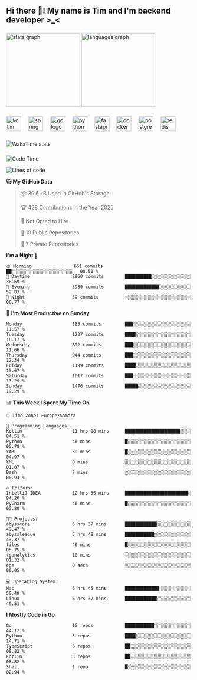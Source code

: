 <h2 align="left">Hi there 👋! My name is Tim and I'm backend developer >_<</h2>

###

<div align="left">
  <img src="https://github-readme-stats-qilm.vercel.app/api?username=intezya&hide_title=false&hide_rank=false&show_icons=true&include_all_commits=true&count_private=true&disable_animations=false&theme=omni&locale=en&hide_border=true&order=1&show=prs_merged&hide=issues" height="200" alt="stats graph"  />
  <img src="https://github-readme-stats-qilm.vercel.app/api/top-langs?username=intezya&locale=en&hide_title=false&layout=donut&langs_count=5&theme=omni&hide_border=true&order=2&exclude_repo=github-readme-stats&hide=mako" height="200" alt="languages graph"  />
</div>

###

<div align="left">
  <img src="https://img.shields.io/badge/Kotlin-7F52FF?logo=kotlin&logoColor=white&style=for-the-badge" height="40" alt="kotlin logo"  />
  <img width="12" />
  <img src="https://img.shields.io/badge/Spring-6DB33F?logo=spring&logoColor=black&style=for-the-badge" height="40" alt="spring logo"  />
  <img width="12" />
  <img src="https://img.shields.io/badge/Go-00ADD8?logo=go&logoColor=white&style=for-the-badge" height="40" alt="go logo"  />
  <img width="12" />
  <img src="https://img.shields.io/badge/Python-3776AB?logo=python&logoColor=white&style=for-the-badge" height="40" alt="python logo"  />
  <img width="12" />
  <img src="https://img.shields.io/badge/FastAPI-009688?logo=fastapi&logoColor=white&style=for-the-badge" height="40" alt="fastapi logo"  />
  <img width="12" />
  <img src="https://img.shields.io/badge/Docker-2496ED?logo=docker&logoColor=white&style=for-the-badge" height="40" alt="docker logo"  />
  <img width="12" />
  <img src="https://img.shields.io/badge/PostgreSQL-4169E1?logo=postgresql&logoColor=white&style=for-the-badge" height="40" alt="postgresql logo"  />
  <img width="12" />
  <img src="https://img.shields.io/badge/Redis-DC382D?logo=redis&logoColor=white&style=for-the-badge" height="40" alt="redis logo"  />
</div>

###

<picture>
	<source
		srcset="https://github-readme-stats-qilm.vercel.app/api/wakatime?username=intezya&theme=omni&layout=compact&hide_border=true"
		media="(prefers-color-scheme: dark)%2C (prefers-color-scheme: no-preference)"
	/>
	<img alt="WakaTime stats" src="https://github-readme-stats-qilm.vercel.app/api/wakatime?username=intezya&theme=omni&layout=compact&hide_border=true&"/>
</picture>

###

<!--START_SECTION:waka-->
![Code Time](http://img.shields.io/badge/Code%20Time-568%20hrs%2056%20mins-blue)

![Lines of code](https://img.shields.io/badge/From%20Hello%20World%20I%27ve%20Written-941.4%20thousand%20lines%20of%20code-blue)

**🐱 My GitHub Data** 

> 📦 39.6 kB Used in GitHub's Storage 
 > 
> 🏆 428 Contributions in the Year 2025
 > 
> 🚫 Not Opted to Hire
 > 
> 📜 10 Public Repositories 
 > 
> 🔑 7 Private Repositories 
 > 
**I'm a Night 🦉** 

```text
🌞 Morning                651 commits         ██░░░░░░░░░░░░░░░░░░░░░░░   08.51 % 
🌆 Daytime                2960 commits        ██████████░░░░░░░░░░░░░░░   38.69 % 
🌃 Evening                3980 commits        █████████████░░░░░░░░░░░░   52.03 % 
🌙 Night                  59 commits          ░░░░░░░░░░░░░░░░░░░░░░░░░   00.77 % 
```
📅 **I'm Most Productive on Sunday** 

```text
Monday                   885 commits         ███░░░░░░░░░░░░░░░░░░░░░░   11.57 % 
Tuesday                  1237 commits        ████░░░░░░░░░░░░░░░░░░░░░   16.17 % 
Wednesday                892 commits         ███░░░░░░░░░░░░░░░░░░░░░░   11.66 % 
Thursday                 944 commits         ███░░░░░░░░░░░░░░░░░░░░░░   12.34 % 
Friday                   1199 commits        ████░░░░░░░░░░░░░░░░░░░░░   15.67 % 
Saturday                 1017 commits        ███░░░░░░░░░░░░░░░░░░░░░░   13.29 % 
Sunday                   1476 commits        █████░░░░░░░░░░░░░░░░░░░░   19.29 % 
```


📊 **This Week I Spent My Time On** 

```text
🕑︎ Time Zone: Europe/Samara

💬 Programming Languages: 
Kotlin                   11 hrs 18 mins      █████████████████████░░░░   84.51 % 
Python                   46 mins             █░░░░░░░░░░░░░░░░░░░░░░░░   05.78 % 
YAML                     39 mins             █░░░░░░░░░░░░░░░░░░░░░░░░   04.97 % 
XML                      8 mins              ░░░░░░░░░░░░░░░░░░░░░░░░░   01.07 % 
Bash                     7 mins              ░░░░░░░░░░░░░░░░░░░░░░░░░   00.93 % 

🔥 Editors: 
IntelliJ IDEA            12 hrs 36 mins      ████████████████████████░   94.20 % 
PyCharm                  46 mins             █░░░░░░░░░░░░░░░░░░░░░░░░   05.80 % 

🐱‍💻 Projects: 
abysscore                6 hrs 37 mins       ████████████░░░░░░░░░░░░░   49.47 % 
abyssleague              5 hrs 48 mins       ███████████░░░░░░░░░░░░░░   43.37 % 
files                    46 mins             █░░░░░░░░░░░░░░░░░░░░░░░░   05.75 % 
tganalytics              10 mins             ░░░░░░░░░░░░░░░░░░░░░░░░░   01.32 % 
ege                      0 secs              ░░░░░░░░░░░░░░░░░░░░░░░░░   00.05 % 

💻 Operating System: 
Mac                      6 hrs 45 mins       █████████████░░░░░░░░░░░░   50.49 % 
Linux                    6 hrs 37 mins       ████████████░░░░░░░░░░░░░   49.51 % 
```

**I Mostly Code in Go** 

```text
Go                       15 repos            ███████████░░░░░░░░░░░░░░   44.12 % 
Python                   5 repos             ████░░░░░░░░░░░░░░░░░░░░░   14.71 % 
TypeScript               3 repos             ██░░░░░░░░░░░░░░░░░░░░░░░   08.82 % 
Kotlin                   3 repos             ██░░░░░░░░░░░░░░░░░░░░░░░   08.82 % 
Shell                    1 repo              █░░░░░░░░░░░░░░░░░░░░░░░░   02.94 % 
```




<!--END_SECTION:waka-->
